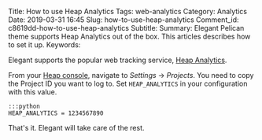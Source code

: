 Title: How to use Heap Analytics
Tags: web-analytics
Category: Analytics
Date: 2019-03-31 16:45
Slug: how-to-use-heap-analytics
Comment_id: c8619dd-how-to-use-heap-analytics
Subtitle:
Summary: Elegant Pelican theme supports Heap Analytics out of
the box. This articles describes how to set it up.
Keywords:

Elegant supports the popular web tracking service,
[Heap Analytics](http://www.heap.com/analytics/).

From your [Heap console](https://heapanalytics.com/app/account), navigate to
_Settings_ → _Projects_. You need to copy the Project ID you want to log to.
Set `HEAP_ANALYTICS` in your configuration with this value.

    :::python
    HEAP_ANALYTICS = 1234567890

That's it. Elegant will take care of the rest.
